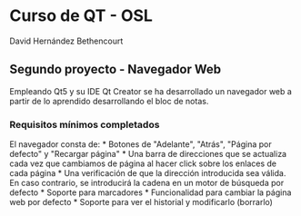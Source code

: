 # Curso de QT - OSL
David Hernández Bethencourt

## Segundo proyecto - Navegador Web
Empleando Qt5 y su IDE Qt Creator se ha desarrollado un navegador web a partir de lo aprendido desarrollando el bloc de notas.

### Requisitos mínimos completados

El navegador consta de:
    * Botones de "Adelante", "Atrás", "Página por defecto" y "Recargar página"
    * Una barra de direcciones que se actualiza cada vez que cambiamos de página al hacer click sobre los enlaces de cada página
    * Una verificación de que la dirección introducida sea válida. En caso contrario, se introducirá la cadena en un motor de búsqueda por defecto 
    * Soporte para marcadores
    * Funcionalidad para cambiar la página web por defecto
    * Soporte para ver el historial y modificarlo (borrarlo)
